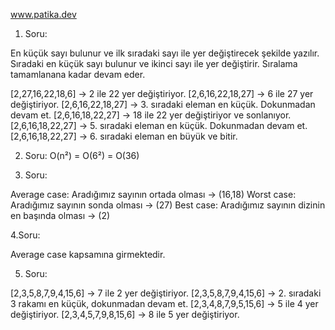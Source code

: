 www.patika.dev

1. Soru:

En küçük sayı bulunur ve ilk sıradaki sayı ile yer değiştirecek şekilde yazılır. Sıradaki en küçük sayı bulunur ve ikinci sayı ile yer değiştirir. 
Sıralama tamamlanana kadar devam eder.

[2,27,16,22,18,6] -> 2 ile 22 yer değiştiriyor.
[2,6,16,22,18,27] -> 6 ile 27 yer değiştiriyor.
[2,6,16,22,18,27] -> 3. sıradaki eleman en küçük. Dokunmadan devam et.
[2,6,16,18,22,27] -> 18 ile 22 yer değiştiriyor ve sonlanıyor.
[2,6,16,18,22,27] -> 5. sıradaki eleman en küçük. Dokunmadan devam et.
[2,6,16,18,22,27] -> 6. sıradaki eleman en büyük ve bitir.

2. Soru:
O(n²) = O(6²) = O(36)

3. Soru:

Average case: Aradığımız sayının ortada olması -> (16,18)
Worst case: Aradığımız sayının sonda olması -> (27)
Best case: Aradığımız sayının dizinin en başında olması -> (2)

4.Soru:

Average case kapsamına girmektedir.

5. Soru:

[2,3,5,8,7,9,4,15,6] -> 7 ile 2 yer değiştiriyor.
[2,3,5,8,7,9,4,15,6] -> 2. sıradaki 3 rakamı en küçük, dokunmadan devam et.
[2,3,4,8,7,9,5,15,6] -> 5 ile 4 yer değiştiriyor.
[2,3,4,5,7,9,8,15,6] -> 8 ile 5 yer değiştiriyor.
